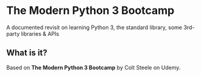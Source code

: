 # The Modern Python 3 Bootcamp
A documented revisit on learning Python 3, the standard library, some 3rd-party libraries & APIs

## What is it?
Based on <b>The Modern Python 3 Bootcamp</b> by Colt Steele on Udemy.
